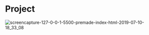 # Project
![screencapture-127-0-0-1-5500-premade-index-html-2019-07-10-18_33_08](https://user-images.githubusercontent.com/42955212/61057266-95652d00-a3fd-11e9-8a6e-1b9636cdc488.png)
